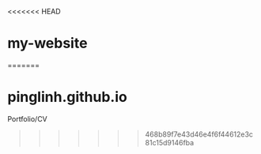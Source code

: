 <<<<<<< HEAD
# my-website
=======
# pinglinh.github.io
Portfolio/CV
>>>>>>> 468b89f7e43d46e4f6f44612e3c81c15d9146fba
